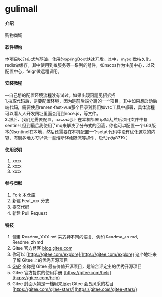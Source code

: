 # gulimall

#### 介绍
购物商城

#### 软件架构
本项目以分布式为基础，使用的springBoot快速开发，其中，mysql做持久化，redis做缓存，其中使用到微服务等一系列的组件，如nacos作为注册中心，以及配置中心，feign做远程调用。


#### 安装教程
--自己想的配置环境流程没有试过，如果出现问题见招拆招 </br>
1.拉取代码后，需要配置环境，因为是前后端分离的一个项目，其中如果想启动后端代码，需要使用renren-fast-vue那个目录到我们如vsc工具中部署，具体流程可以看人人开发网址里面会用到node.js，等文件。</br> 2.然后，我们还需要配置，nacos地址 在本机部署 ip默认,然后项目文件中有sentinel,但到最后我使用了mq来解决了分布式的回滚，你也可以配置一个1.63版本的sentinel在本地，然后还需要在本机配置一个setat,代码中没有优化这块的内容，有很多地方可以做一些熔断降级限流等操作，启动ip为8719；</br>

#### 使用说明

1.  xxxx
2.  xxxx
3.  xxxx

#### 参与贡献

1.  Fork 本仓库
2.  新建 Feat_xxx 分支
3.  提交代码
4.  新建 Pull Request


#### 特技

1.  使用 Readme\_XXX.md 来支持不同的语言，例如 Readme\_en.md, Readme\_zh.md
2.  Gitee 官方博客 [blog.gitee.com](https://blog.gitee.com)
3.  你可以 [https://gitee.com/explore](https://gitee.com/explore) 这个地址来了解 Gitee 上的优秀开源项目
4.  [GVP](https://gitee.com/gvp) 全称是 Gitee 最有价值开源项目，是综合评定出的优秀开源项目
5.  Gitee 官方提供的使用手册 [https://gitee.com/help](https://gitee.com/help)
6.  Gitee 封面人物是一档用来展示 Gitee 会员风采的栏目 [https://gitee.com/gitee-stars/](https://gitee.com/gitee-stars/)
